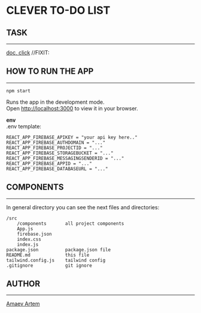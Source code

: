 **CLEVER TO-DO LIST**
=====================

## TASK
---------------------
[doc, click](........) //FIXIT: 

## HOW TO RUN THE APP
---------------------
```
npm start
```
Runs the app in the development mode.\
Open [http://localhost:3000](http://localhost:3000) to view it in your browser.

**env** \
.env template:
```
REACT_APP_FIREBASE_APIKEY = "your api key here.."
REACT_APP_FIREBASE_AUTHDOMAIN = "..."
REACT_APP_FIREBASE_PROJECTID = "..."
REACT_APP_FIREBASE_STORAGEBUCKET = "..."
REACT_APP_FIREBASE_MESSAGINGSENDERID = "..."
REACT_APP_FIREBASE_APPID = "..."
REACT_APP_FIREBASE_DATABASEURL = "..."

```

## COMPONENTS
---------------------
In general directory you can see the next files and directories:
```
/src                  
    /components       all project components
    App.js 
    firebase.json
    index.css
    index.js
package.json          package.json file
README.md             this file
tailwind.config.js    tailwind config
.gitignore            git ignore
```

## AUTHOR
-----------
[Amaev Artem](https://github.com/aamaev)
